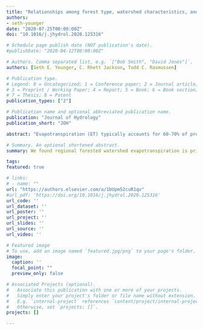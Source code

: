 ```yaml
---
title: "Relationships among forest type, watershed characteristics, and watershed ET in rural basins of the Southeastern US"
authors:
- seth-younger
date: "2020-07-25T00:00:00Z"
doi: "10.1016/j.jhydrol.2020.125316"

# Schedule page publish date (NOT publication's date).
#publishDate: "2020-04-12T00:00:00Z"

# Authors. Comma separated list, e.g. `["Bob Smith", "David Jones"]`.
authors: [Seth E. Younger, C. Rhett Jackson, Todd C. Rasmussen]

# Publication type.
# Legend: 0 = Uncategorized; 1 = Conference paper; 2 = Journal article;
# 3 = Preprint / Working Paper; 4 = Report; 5 = Book; 6 = Book section;
# 7 = Thesis; 8 = Patent
publication_types: ["2"]

# Publication name and optional abbreviated publication name.
publication: "Journal of Hydrology"
publication_short: "JOH"

abstract: "Evapotranspiration (ET) typically accounts for 60-70% of precipitation in rural basins of the Southeastern United States. Since 1930, substantial reforestation of former croplands has occurred in the Piedmont and Appalachian Highlands in this area, leading to an expected increase in ET and reduction in baseflow. This study examines relationships between basin vegetative cover, abiotic factors, and water-budget partitioning in 45 USGS-gaged rural basins in the Southeastern US. Data are for the 1982 -2014 water years with watersheds having ≥ 40% forest cover, crystalline-rock aquifers, minimal basin water export, and no large reservoirs. Long-term annual ET is calculated using the water-budget equation (ET=P-Q), which ranges from 641 to 971 mm/yr. (median 824). Vegetative cover and other basin variables are regressed against ET to quantify the effects of vegetative and forest types. Budyko analysis is employed to compare the watersheds and to evaluate factors affecting residuals. Regression analysis indicates that ET behavior is best explained by abiotic factors (i.e., precipitation and temperature) but forest-cover type also has some effect. Evergreen forest cover is less common than deciduous or mixed forest but has a positive relationship with ET, while deciduous and total forest have negative relationships with ET. Comparison of water-balance and Budyko-estimated ET indicates that deciduous and total forest are associated with negative residuals while evergreen is not significant. These results show that: forest cover effects on basin ET are complicated; forest-cover type is important for water-yield management in this region, and abiotic basin characteristics exert stronger control than forest cover on ET."

# Summary. An optional shortened abstract.
summary: We found regional forested watershed evapotranspiration is primarily controlled by abiotic factors, but forest type has some control on evapotranspiration and reduces watershed discharge.

tags:
featured: true

# links:
# - name: ""
url: "https://authors.elsevier.com/a/1bUpm52cuR1qv"
#url_pdf: 'https://doi.org/10.1016/j.jhydrol.2020.125316'
url_code: ''
url_dataset: ''
url_poster: ''
url_project: ''
url_slides: ''
url_source: ''
url_video: ''

# Featured image
# To use, add an image named `featured.jpg/png` to your page's folder. 
image:
  caption: ''
  focal_point: ""
  preview_only: false

# Associated Projects (optional).
#   Associate this publication with one or more of your projects.
#   Simply enter your project's folder or file name without extension.
#   E.g. `internal-project` references `content/project/internal-project/index.md`.
#   Otherwise, set `projects: []`.
projects: []

---
```

